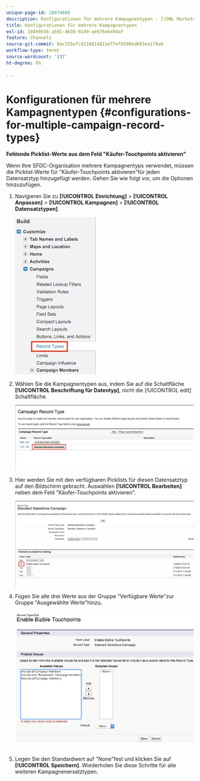 ```yaml
---
unique-page-id: 18874686
description: Konfigurationen für mehrere Kampagnentypen - [!DNL Marketo Measure] - Produktdokumentation
title: Konfigurationen für mehrere Kampagnentypen
exl-id: 10499556-a591-4630-9149-ae676e6494af
feature: Channels
source-git-commit: 8ac315e7c4110d14811e77ef0586bd663ea1f8ab
workflow-type: tm+mt
source-wordcount: '137'
ht-degree: 8%

---
```


# Konfigurationen für mehrere Kampagnentypen {#configurations-for-multiple-campaign-record-types}

**Fehlende Picklist-Werte aus dem Feld &quot;Käufer-Touchpoints aktivieren&quot;**

Wenn Ihre SFDC-Organisation mehrere Kampagnentyps verwendet, müssen die Picklist-Werte für &quot;Käufer-Touchpoints aktivieren&quot;für jeden Datensatztyp hinzugefügt werden. Gehen Sie wie folgt vor, um die Optionen hinzuzufügen.

1. Navigieren Sie zu **[!UICONTROL Einrichtung]** > **[!UICONTROL Anpassen]** > **[!UICONTROL Kampagnen]** > **[!UICONTROL Datensatztypen]**.

   ![](assets/1.jpg)

1. Wählen Sie die Kampagnentypen aus, indem Sie auf die Schaltfläche **[!UICONTROL Beschriftung für Datentyp]**, nicht die [!UICONTROL edit] Schaltfläche.

   ![](assets/2.jpg)

1. Hier werden Sie mit den verfügbaren Picklists für diesen Datensatztyp auf den Bildschirm gebracht. Auswählen **[!UICONTROL Bearbeiten]** neben dem Feld &quot;Käufer-Touchpoints aktivieren&quot;.

   ![](assets/3.jpg)

1. Fügen Sie alle drei Werte aus der Gruppe &quot;Verfügbare Werte&quot;zur Gruppe &quot;Ausgewählte Werte&quot;hinzu.

   ![](assets/4.jpg)

1. Legen Sie den Standardwert auf &quot;None&quot;fest und klicken Sie auf **[!UICONTROL Speichern]**. Wiederholen Sie diese Schritte für alle weiteren Kampagnenersatztypen.
